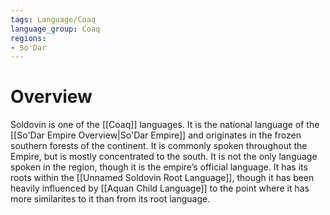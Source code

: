 ```yaml
---
tags: Language/Coaq
language_group: Coaq
regions:
- So'Dar
---
```

# Overview
Soldovin is one of the [[Coaq]] languages. It is the national language of the [[So'Dar Empire Overview|So'Dar Empire]] and originates in the frozen southern forests of the continent. It is commonly spoken throughout the Empire, but is mostly concentrated to the south. It is not the only language spoken in the region, though it is the empire’s official language. It has its roots within the [[Unnamed Soldovin Root Language]], though it has been heavily influenced by [[Aquan Child Language]] to the point where it has more similarites to it than from its root language.